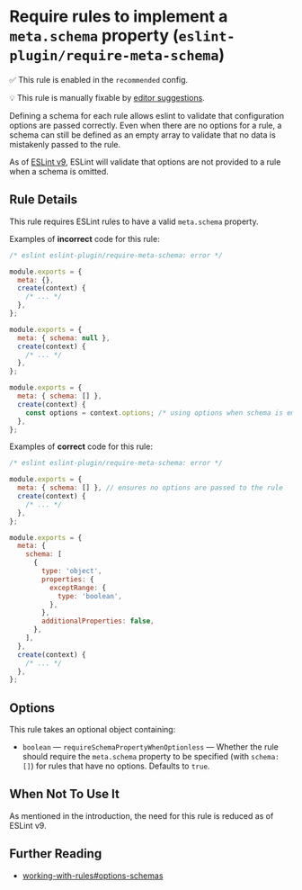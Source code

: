 # Require rules to implement a `meta.schema` property (`eslint-plugin/require-meta-schema`)

✅ This rule is enabled in the `recommended` config.

💡 This rule is manually fixable by [editor suggestions](https://eslint.org/docs/developer-guide/working-with-rules#providing-suggestions).

<!-- end auto-generated rule header -->

Defining a schema for each rule allows eslint to validate that configuration options are passed correctly. Even when there are no options for a rule, a schema can still be defined as an empty array to validate that no data is mistakenly passed to the rule.

As of [ESLint v9](https://github.com/eslint/rfcs/tree/main/designs/2021-schema-object-rules#motivation-for-requiring-schemas), ESLint will validate that options are not provided to a rule when a schema is omitted.

## Rule Details

This rule requires ESLint rules to have a valid `meta.schema` property.

Examples of **incorrect** code for this rule:

```js
/* eslint eslint-plugin/require-meta-schema: error */

module.exports = {
  meta: {},
  create(context) {
    /* ... */
  },
};

module.exports = {
  meta: { schema: null },
  create(context) {
    /* ... */
  },
};

module.exports = {
  meta: { schema: [] },
  create(context) {
    const options = context.options; /* using options when schema is empty */
  },
};
```

Examples of **correct** code for this rule:

```js
/* eslint eslint-plugin/require-meta-schema: error */

module.exports = {
  meta: { schema: [] }, // ensures no options are passed to the rule
  create(context) {
    /* ... */
  },
};

module.exports = {
  meta: {
    schema: [
      {
        type: 'object',
        properties: {
          exceptRange: {
            type: 'boolean',
          },
        },
        additionalProperties: false,
      },
    ],
  },
  create(context) {
    /* ... */
  },
};
```

## Options

This rule takes an optional object containing:

* `boolean` — `requireSchemaPropertyWhenOptionless` — Whether the rule should require the `meta.schema` property to be specified (with `schema: []`) for rules that have no options. Defaults to `true`.

## When Not To Use It

As mentioned in the introduction, the need for this rule is reduced as of ESLint v9.

## Further Reading

* [working-with-rules#options-schemas](https://eslint.org/docs/developer-guide/working-with-rules#options-schemas)
